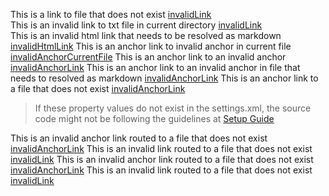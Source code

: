 This is a link to file that does not exist [invalidLink](invalidLink.md)  
This is an invalid link to txt file in current directory [invalidLink](invalidLink.txt)  
This is an invalid html link that needs to be resolved as markdown [invalidHtmlLink](invalidHtmlLink.html)
This is an anchor link to invalid anchor in current file [invalidAnchorCurrentFile](#valid-links)
This is an anchor link to an invalid anchor [invalidAnchorLink](../linkTestFile.md#header-7)
This is an anchor link to an invalid anchor in file that needs to resolved as markdown [invalidAnchorLink](../linkTestFile.html#header-7)
This is an anchor link to a file that does not exist [invalidAnchorLink](invalidLink.md#does-not-exist)
 > If these property values do not exist in the settings.xml, the source code might not be following the guidelines at [Setup Guide](../setup-introduction.md)

This is an invalid anchor link routed to a file that does not exist [invalidAnchorLink](../../invalidLink.md#does-not-exist)
This is an invalid link routed to a file that does not exist [invalidLink](../../invalidLink.md)
This is an invalid anchor link routed to a file that does not exist [invalidAnchorLink](../dir/invalidLink.md#does-not-exist)
This is an invalid link routed to a file that does not exist [invalidLink](../dir/invalidLink.md)